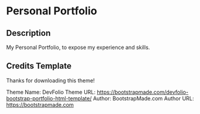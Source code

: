 # Personal Portfolio

## Description

My Personal Portfolio, to expose my experience and skills.

## Credits Template

Thanks for downloading this theme!

Theme Name: DevFolio
Theme URL: https://bootstrapmade.com/devfolio-bootstrap-portfolio-html-template/
Author: BootstrapMade.com
Author URL: https://bootstrapmade.com